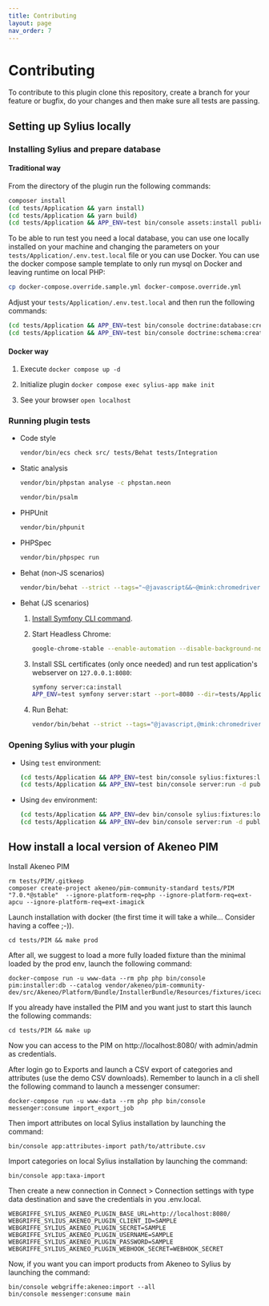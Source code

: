 ```yaml
---
title: Contributing
layout: page
nav_order: 7
---
```


# Contributing

To contribute to this plugin clone this repository, create a branch for your feature or bugfix, do your changes and then
make sure all tests are passing.

## Setting up Sylius locally

### Installing Sylius and prepare database

#### Traditional way

From the directory of the plugin run the following commands:

```bash
composer install
(cd tests/Application && yarn install)
(cd tests/Application && yarn build)
(cd tests/Application && APP_ENV=test bin/console assets:install public)
```

To be able to run test you need a local database, you can use one locally installed on your machine 
and changing the parameters on your `tests/Application/.env.test.local` file or you can use Docker.
You can use the docker compose sample template to only run mysql on Docker and leaving runtime on local PHP:
    
```bash
cp docker-compose.override.sample.yml docker-compose.override.yml
```

Adjust your `tests/Application/.env.test.local` and then run the following commands:

```bash
(cd tests/Application && APP_ENV=test bin/console doctrine:database:create)
(cd tests/Application && APP_ENV=test bin/console doctrine:schema:create)
```

#### Docker way

1. Execute `docker compose up -d`

2. Initialize plugin `docker compose exec sylius-app make init`

3. See your browser `open localhost`

### Running plugin tests

- Code style
  
    ```bash
    vendor/bin/ecs check src/ tests/Behat tests/Integration
    ```

- Static analysis
  
    ```bash
    vendor/bin/phpstan analyse -c phpstan.neon
    ```
  
    ```bash
    vendor/bin/psalm
    ```

- PHPUnit
  
    ```bash
    vendor/bin/phpunit
    ```

- PHPSpec
  
  ```bash
  vendor/bin/phpspec run
  ```

- Behat (non-JS scenarios)
  
  ```bash
  vendor/bin/behat --strict --tags="~@javascript&&~@mink:chromedriver"
  ```

- Behat (JS scenarios)
    
    1. [Install Symfony CLI command](https://symfony.com/download).

    2. Start Headless Chrome:

        ```bash
        google-chrome-stable --enable-automation --disable-background-networking --no-default-browser-check --no-first-run --disable-popup-blocking --disable-default-apps --allow-insecure-localhost --disable-translate --disable-extensions --no-sandbox --enable-features=Metal --headless --remote-debugging-port=9222 --window-size=2880,1800 --proxy-server='direct://' --proxy-bypass-list='*' http://127.0.0.1
        ```

    3. Install SSL certificates (only once needed) and run test application's webserver on `127.0.0.1:8080`:

        ```bash
        symfony server:ca:install
        APP_ENV=test symfony server:start --port=8080 --dir=tests/Application/public --daemon
        ```

    4. Run Behat:

        ```bash
        vendor/bin/behat --strict --tags="@javascript,@mink:chromedriver"
        ```

### Opening Sylius with your plugin

- Using `test` environment:

    ```bash
    (cd tests/Application && APP_ENV=test bin/console sylius:fixtures:load)
    (cd tests/Application && APP_ENV=test bin/console server:run -d public)
    ```

- Using `dev` environment:
  
    ```bash
    (cd tests/Application && APP_ENV=dev bin/console sylius:fixtures:load)
    (cd tests/Application && APP_ENV=dev bin/console server:run -d public)
    ```

## How install a local version of Akeneo PIM

Install Akeneo PIM 

```shell
rm tests/PIM/.gitkeep
composer create-project akeneo/pim-community-standard tests/PIM "7.0.*@stable"  --ignore-platform-req=php --ignore-platform-req=ext-apcu --ignore-platform-req=ext-imagick
```

Launch installation with docker (the first time it will take a while... Consider having a coffee ;-)).

```shell
cd tests/PIM && make prod
```
After all, we suggest to load a more fully loaded fixture than the minimal loaded by the prod env, launch the following command:
    
```shell
docker-compose run -u www-data --rm php php bin/console pim:installer:db --catalog vendor/akeneo/pim-community-dev/src/Akeneo/Platform/Bundle/InstallerBundle/Resources/fixtures/icecat_demo_dev
```

If you already have installed the PIM and you want just to start this launch the following commands:

```shell
cd tests/PIM && make up
```

Now you can access to the PIM on http://localhost:8080/ with admin/admin as credentials.

After login go to Exports and launch a CSV export of categories and attributes (use the demo CSV downloads).
Remember to launch in a cli shell the following command to launch a messenger consumer:

```shell
docker-compose run -u www-data --rm php php bin/console messenger:consume import_export_job
```
Then import attributes on local Sylius installation by launching the command:
    
```shell
bin/console app:attributes-import path/to/attribute.csv
```

Import categories on local Sylius installation by launching the command:

```shell
bin/console app:taxa-import 
```

Then create a new connection in Connect > Connection settings with type data destination and save the credentials in you .env.local.

```dotenv
WEBGRIFFE_SYLIUS_AKENEO_PLUGIN_BASE_URL=http://localhost:8080/
WEBGRIFFE_SYLIUS_AKENEO_PLUGIN_CLIENT_ID=SAMPLE
WEBGRIFFE_SYLIUS_AKENEO_PLUGIN_SECRET=SAMPLE
WEBGRIFFE_SYLIUS_AKENEO_PLUGIN_USERNAME=SAMPLE
WEBGRIFFE_SYLIUS_AKENEO_PLUGIN_PASSWORD=SAMPLE
WEBGRIFFE_SYLIUS_AKENEO_PLUGIN_WEBHOOK_SECRET=WEBHOOK_SECRET
```

Now, if you want you can import products from Akeneo to Sylius by launching the command:

```shell
bin/console webgriffe:akeneo:import --all
bin/console messenger:consume main
```
